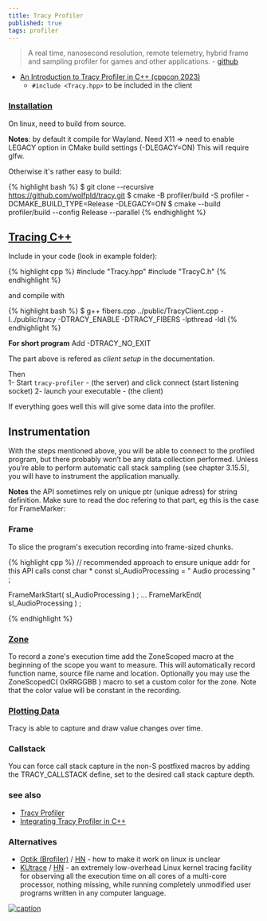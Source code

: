 ```yaml
---
title: Tracy Profiler
published: true
tags: profiler
---
```

> A real time, nanosecond resolution, remote telemetry, hybrid frame and sampling profiler for games and other applications. - [github](https://github.com/wolfpld/tracy/tree/master?tab=readme-ov-file#tracy-profiler)

- [An Introduction to Tracy Profiler in C++ (cppcon 2023)](https://www.youtube.com/watch?v=ghXk3Bk5F2U&t=828s)
	- `#include <Tracy.hpp>` to be included in the client

### [Installation](https://chatgpt.com/share/6728b6e3-fc9c-800d-bc55-98737823c9a1)

On linux, need to build from source.

**Notes**: by default it compile for Wayland.
Need X11 => need to enable LEGACY option in CMake build settings (-DLEGACY=ON)
This will require glfw.

Otherwise it's rather easy to build:

{% highlight bash %}
$ git clone --recursive https://github.com/wolfpld/tracy.git
$ cmake -B profiler/build -S profiler -DCMAKE_BUILD_TYPE=Release -DLEGACY=ON
$ cmake --build profiler/build --config Release --parallel
{% endhighlight %}

## [Tracing C++](https://github.com/davidwed/tracy?tab=readme-ov-file#initial-client-setup)

Include in your code (look in example folder):

{% highlight cpp %}
#include "Tracy.hpp"
#include "TracyC.h"
{% endhighlight %}

and compile with

{% highlight bash %}
$  g++ fibers.cpp ../public/TracyClient.cpp -I../public/tracy -DTRACY_ENABLE -DTRACY_FIBERS -lpthread -ldl
{% endhighlight %}

**For short program**
Add -DTRACY_NO_EXIT

The part above is refered as _client setup_ in the documentation.

Then  
1- Start `tracy-profiler` - (the server)  and click connect (start listening socket)
2- launch your executable - (the client)

If everything goes well this will give some data into the profiler.

## Instrumentation

With the steps mentioned above, you will be able to connect to the profiled program, but there probably won’t be any data collection performed. Unless you’re able to perform automatic call stack sampling (see chapter 3.15.5), you will have to instrument the application manually.

**Notes** the API sometimes rely on unique ptr (unique adress) for string definition. Make sure to read the doc refering to that part, eg this is the case for FrameMarker:

### Frame

To slice the program's execution recording into frame-sized chunks.

{% highlight cpp %}
// recommended approach to ensure unique addr for this API calls
const char * const sl_AudioProcessing = " Audio processing " ;

FrameMarkStart( sl_AudioProcessing ) ;
...
FrameMarkEnd( sl_AudioProcessing ) ;

{% endhighlight %}

### [Zone](https://github.com/davidwed/tracy?tab=readme-ov-file#marking-zones)

To record a zone's execution time add the ZoneScoped macro at the beginning of the scope you want to measure. This will automatically record function name, source file name and location. Optionally you may use the ZoneScopedC( 0xRRGGBB ) macro to set a custom color for the zone. Note that the color value will be constant in the recording.

### [Plotting Data](https://github.com/davidwed/tracy?tab=readme-ov-file#plotting-data)

Tracy is able to capture and draw value changes over time.

### Callstack

You can force call stack capture in the non-S postfixed macros by adding the TRACY_CALLSTACK define, set
to the desired call stack capture depth.




### see also
- [Tracy Profiler](https://github.com/davidwed/tracy?tab=readme-ov-file#tracy-profiler)
- [Integrating Tracy Profiler in C++](https://luxeengine.com/integrating-tracy-profiler-in-cpp/)

### Alternatives
- [Optik (Brofiler)](https://github.com/bombomby/optick?tab=readme-ov-file#optick-c-profiler-for-games) / [HN](https://news.ycombinator.com/item?id=29092136) - how to make it work on linux is unclear
- [KUtrace](https://github.com/dicksites/KUtrace) / [HN](https://news.ycombinator.com/item?id=40972099) -  an extremely low-overhead Linux kernel tracing facility for observing all 
the execution time on all cores of a multi-core processor, nothing missing, while running 
completely unmodified user programs written in any computer language.

[![caption](https://github.com/wolfpld/tracy/raw/master/doc/profiler.png)](https://github.com/wolfpld/tracy)
